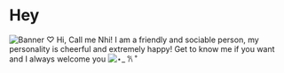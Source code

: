 # Hey
![Banner ♡](https://github.com/user-attachments/assets/a5e8fd05-0033-46ff-bc8b-a9c65cc1ecc7)
Hi, Call me Nhi! 
I am a friendly and sociable person, my personality is cheerful and extremely happy!
Get to know me if you want and I always welcome you
![⋆_ 𐙚 ˚](https://github.com/user-attachments/assets/3bfb006d-4a6c-4e5f-906c-b1e039c36df6)
